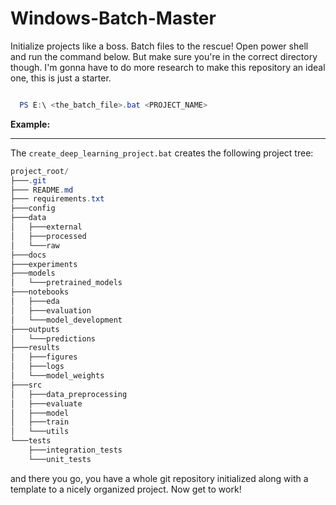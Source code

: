 # Windows-Batch-Master
Initialize projects like a boss. Batch files to the rescue! 
Open power shell and run the command below. But make sure you're in the correct directory though.
I'm gonna have to do more research to make this repository an ideal one, this is just a starter.

```powershell

  PS E:\ <the_batch_file>.bat <PROJECT_NAME>

```
**Example:**
___

The `create_deep_learning_project.bat` creates the following project tree:

```powershell
project_root/
├───.git
├─── README.md
├─── requirements.txt
├───config
├───data
│   ├───external
│   ├───processed
│   └───raw
├───docs
├───experiments
├───models
│   └───pretrained_models
├───notebooks
│   ├───eda
│   ├───evaluation
│   └───model_development
├───outputs
│   └───predictions
├───results
│   ├───figures
│   ├───logs
│   └───model_weights
├───src
│   ├───data_preprocessing
│   ├───evaluate
│   ├───model
│   ├───train
│   └───utils
└───tests
    ├───integration_tests
    └───unit_tests
```

and there you go, you have a whole git repository initialized along with a template to a nicely organized project.
Now get to work!

